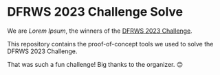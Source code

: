 # DFRWS 2023 Challenge Solve

We are _Lorem Ipsum_, the winners of the [DFRWS 2023 Challenge](https://dfrws.org/dfrws-2023-challenge/).

This repository contains the proof-of-concept tools we used to solve the DFRWS 2023 Challenge.

That was such a fun challenge! Big thanks to the organizer. 😊
